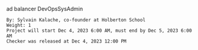 
ad balancer
DevOpsSysAdmin

    By: Sylvain Kalache, co-founder at Holberton School
    Weight: 1
    Project will start Dec 4, 2023 6:00 AM, must end by Dec 5, 2023 6:00 AM
    Checker was released at Dec 4, 2023 12:00 PM
